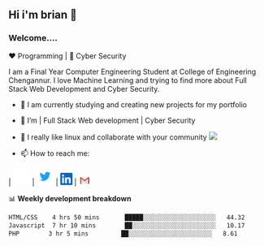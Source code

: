  ## Hi i'm brian 👋
 ### Welcome.... 
 
 
  
:heart: Programming |  :blue_heart: Cyber Security
  
I am a Final Year Computer Engineering Student at College of Engineering Chengannur. I love Machine Learning and trying to find more about Full Stack Web Development and Cyber Security. 

- 🔭 I am currently studying and creating new projects for my portfolio
- 🌱 I’m | Full Stack Web development | Cyber Security
- 👯 I really like linux and collaborate with your community <img src="https://media.giphy.com/media/WUlplcMpOCEmTGBtBW/giphy.gif" width="30">


- 📫 How to reach me:

| [<img src="https://raw.githubusercontent.com/Delta456/Delta456/master/img/github.png" alt="github logo" width="34">](https://github.com/BrianArgel) |  [<img src="https://raw.githubusercontent.com/Delta456/Delta456/master/img/twitter.png" alt="twitter logo" width="34">](https://twitter.com/BrianArgel) |  [<img src="https://github.com/Amchuz/Amchuz/blob/master/linkedin.jpeg" alt="linkedin logo" width="24">](https://www.linkedin.com/in/brian-argel-ponce-59530a167/) |  [<img src="https://github.com/Amchuz/Amchuz/blob/master/gmail.jpeg" alt="gmail logo" width="24">](bfargel@ineran.edu.co)




  
   


📊 **Weekly development breakdown**
<!--START_SECTION:waka-->
```text
HTML/CSS    4 hrs 50 mins       █████░░░░░░░░░░░░░░░░░░░░   44.32 
Javascript  7 hr 10 mins        ██░░░░░░░░░░░░░░░░░░░░░░░   10.17 
PHP        3 hr 5 mins         ██░░░░░░░░░░░░░░░░░░░░░░░   8.61 
